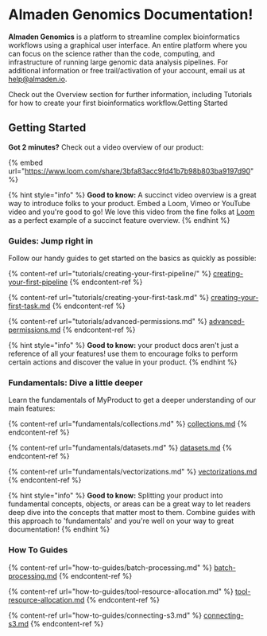 # Almaden Genomics Documentation!

**Almaden Genomics** is a platform to streamline complex bioinformatics workflows using a graphical user interface. An entire platform where you can focus on the science rather than the code, computing, and infrastructure of running large genomic data analysis pipelines. For additional information or free trail/activation of your account, email us at [help@almaden.io](mailto:help%40almaden.io).

Check out the Overview section for further information, including Tutorials for how to create your first bioinformatics workflow.Getting Started

## Getting Started&#x20;

**Got 2 minutes?** Check out a video overview of our product:

{% embed url="https://www.loom.com/share/3bfa83acc9fd41b7b98b803ba9197d90" %}

{% hint style="info" %}
**Good to know:** A succinct video overview is a great way to introduce folks to your product. Embed a Loom, Vimeo or YouTube video and you're good to go! We love this video from the fine folks at [Loom](https://loom.com) as a perfect example of a succinct feature overview.
{% endhint %}

### Guides: Jump right in

Follow our handy guides to get started on the basics as quickly as possible:

{% content-ref url="tutorials/creating-your-first-pipeline/" %}
[creating-your-first-pipeline](tutorials/creating-your-first-pipeline/)
{% endcontent-ref %}

{% content-ref url="tutorials/creating-your-first-task.md" %}
[creating-your-first-task.md](tutorials/creating-your-first-task.md)
{% endcontent-ref %}

{% content-ref url="tutorials/advanced-permissions.md" %}
[advanced-permissions.md](tutorials/advanced-permissions.md)
{% endcontent-ref %}

{% hint style="info" %}
**Good to know:** your product docs aren't just a reference of all your features! use them to encourage folks to perform certain actions and discover the value in your product.
{% endhint %}

### Fundamentals: Dive a little deeper

Learn the fundamentals of MyProduct to get a deeper understanding of our main features:

{% content-ref url="fundamentals/collections.md" %}
[collections.md](fundamentals/collections.md)
{% endcontent-ref %}

{% content-ref url="fundamentals/datasets.md" %}
[datasets.md](fundamentals/datasets.md)
{% endcontent-ref %}

{% content-ref url="fundamentals/vectorizations.md" %}
[vectorizations.md](fundamentals/vectorizations.md)
{% endcontent-ref %}

{% hint style="info" %}
**Good to know:** Splitting your product into fundamental concepts, objects, or areas can be a great way to let readers deep dive into the concepts that matter most to them. Combine guides with this approach to 'fundamentals' and you're well on your way to great documentation!
{% endhint %}

### How To Guides

{% content-ref url="how-to-guides/batch-processing.md" %}
[batch-processing.md](how-to-guides/batch-processing.md)
{% endcontent-ref %}

{% content-ref url="how-to-guides/tool-resource-allocation.md" %}
[tool-resource-allocation.md](how-to-guides/tool-resource-allocation.md)
{% endcontent-ref %}

{% content-ref url="how-to-guides/connecting-s3.md" %}
[connecting-s3.md](how-to-guides/connecting-s3.md)
{% endcontent-ref %}
